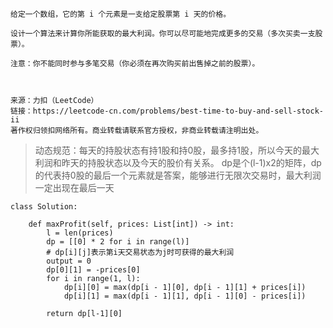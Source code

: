     给定一个数组，它的第 i 个元素是一支给定股票第 i 天的价格。

    设计一个算法来计算你所能获取的最大利润。你可以尽可能地完成更多的交易（多次买卖一支股票）。

    注意：你不能同时参与多笔交易（你必须在再次购买前出售掉之前的股票）。



    来源：力扣（LeetCode）
    链接：https://leetcode-cn.com/problems/best-time-to-buy-and-sell-stock-ii
    著作权归领扣网络所有。商业转载请联系官方授权，非商业转载请注明出处。

>动态规范：每天的持股状态有持1股和持0股，最多持1股，所以今天的最大利润和昨天的持股状态以及今天的股价有关系。
>dp是个(l-1)x2的矩阵，dp的代表持0股的最后一个元素就是答案，能够进行无限次交易时，最大利润一定出现在最后一天

    class Solution:

        def maxProfit(self, prices: List[int]) -> int:
            l = len(prices)
            dp = [[0] * 2 for i in range(l)]
            # dp[i][j]表示第i天交易状态为j时可获得的最大利润
            output = 0
            dp[0][1] = -prices[0]
            for i in range(1, l):
                dp[i][0] = max(dp[i - 1][0], dp[i - 1][1] + prices[i])
                dp[i][1] = max(dp[i - 1][1], dp[i - 1][0] - prices[i])

            return dp[l-1][0]



        
